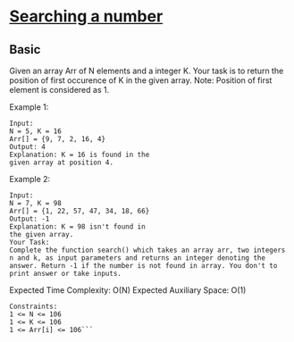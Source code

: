 # [Searching a number](https://practice.geeksforgeeks.org/problems/searching-a-number0324/0/?category[]=Searching&category[]=Searching&page=1&query=category[]Searchingpage1category[]Searching#)

## Basic


Given an array Arr of N elements and a integer K. Your task is to return the position of first occurence of K in the given array.
Note: Position of first element is considered as 1.

Example 1:
```
Input:
N = 5, K = 16
Arr[] = {9, 7, 2, 16, 4}
Output: 4
Explanation: K = 16 is found in the
given array at position 4.
```
Example 2:
```
Input:
N = 7, K = 98
Arr[] = {1, 22, 57, 47, 34, 18, 66}
Output: -1
Explanation: K = 98 isn't found in
the given array.
Your Task:
Complete the function search() which takes an array arr, two integers n and k, as input parameters and returns an integer denoting the answer. Return -1 if the number is not found in array. You don't to print answer or take inputs.
```
Expected Time Complexity: O(N)
Expected Auxiliary Space: O(1)
```
Constraints:
1 <= N <= 106
1 <= K <= 106
1 <= Arr[i] <= 106```

